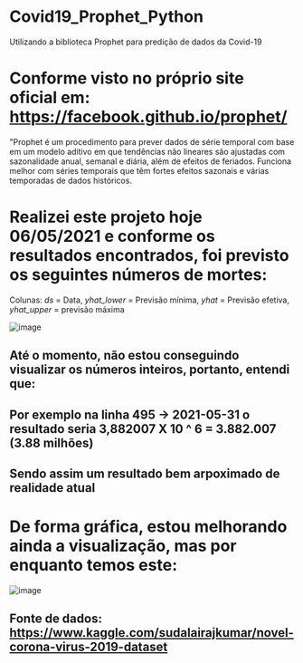 # Covid19_Prophet_Python
Utilizando a biblioteca Prophet para predição de dados da Covid-19

# Conforme visto no próprio site oficial em: https://facebook.github.io/prophet/
"Prophet é um procedimento para prever dados de série temporal com base em um modelo aditivo em que tendências não lineares são ajustadas com sazonalidade anual, semanal e diária, além de efeitos de feriados. Funciona melhor com séries temporais que têm fortes efeitos sazonais e várias temporadas de dados históricos. 

# Realizei este projeto hoje 06/05/2021 e conforme os resultados encontrados, foi previsto os seguintes números de mortes:
Colunas:
*ds* = Data, *yhat_lower* = Previsão mínima, *yhat* = Previsão efetiva, *yhat_upper* = previsão máxima


![image](https://user-images.githubusercontent.com/67704261/117239389-0e204f00-ae05-11eb-969c-2ddf6a7d75b2.png)


## Até o momento, não estou conseguindo visualizar os números inteiros, portanto, entendi que:
## Por exemplo na linha 495 -> 2021-05-31 o resultado seria 3,882007 X 10 ^ 6 = 3.882.007 (3.88 milhões)
## Sendo assim um resultado bem arpoximado de realidade atual

# De forma gráfica, estou melhorando ainda a visualização, mas por enquanto temos este:

![image](https://user-images.githubusercontent.com/67704261/117239928-1927af00-ae06-11eb-83c8-f2c3f1aeea99.png)

## Fonte de dados: https://www.kaggle.com/sudalairajkumar/novel-corona-virus-2019-dataset
